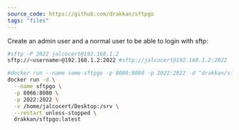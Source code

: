 ```yaml
---
source_code: https://github.com/drakkan/sftpgo
tags: "files"
---
```


Create an admin user and a normal user to be able to login with sftp:

```sh
#sftp -P 2022 jalcocert@192.168.1.2
sftp://<username>@192.168.1.2:2022 #sftp://jalcocert@192.168.1.2:2022
```

```sh
#docker run --name some-sftpgo -p 8080:8080 -p 2022:2022 -d "drakkan/sftpgo:tag"
docker run -d \
  --name sftpgo \
  -p 8066:8080 \
  -p 2022:2022 \
  -v /home/jalcocert/Desktop:/srv \
  --restart unless-stopped \
  drakkan/sftpgo:latest
```